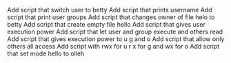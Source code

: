 Add script that switch user to betty
Add script that prints username
Add script that print user groups
Add script that changes owner of file helo to betty
Add script that create empty file hello
Add script that gives user execution power
Add script that let user and group execute and others read
Add script that gives execution power to u g and o
Add script that allow only others all access
Add script with rwx for u r x for g and wx for o
Add script that set mode hello to olleh
